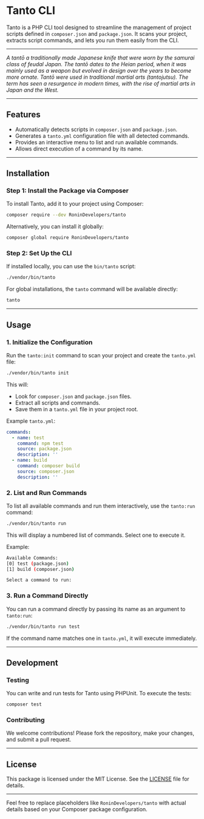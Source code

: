 # Tanto CLI

Tanto is a PHP CLI tool designed to streamline the management of project scripts defined in `composer.json` and `package.json`. It scans your project, extracts script commands, and lets you run them easily from the CLI.

---

_A tantō a traditionally made Japanese knife that were worn by the samurai class of feudal Japan. The tantō dates to the Heian period, when it was mainly used as a weapon but evolved in design over the years to become more ornate. Tantō were used in traditional martial arts (tantojutsu). The term has seen a resurgence in modern times, with the rise of martial arts in Japan and the West._

---

## Features

- Automatically detects scripts in `composer.json` and `package.json`.
- Generates a `tanto.yml` configuration file with all detected commands.
- Provides an interactive menu to list and run available commands.
- Allows direct execution of a command by its name.

---

## Installation

### Step 1: Install the Package via Composer
To install Tanto, add it to your project using Composer:

```bash
composer require --dev RoninDevelopers/tanto
```

Alternatively, you can install it globally:

```bash
composer global require RoninDevelopers/tanto
```

### Step 2: Set Up the CLI
If installed locally, you can use the `bin/tanto` script:

```bash
./vendor/bin/tanto
```

For global installations, the `tanto` command will be available directly:

```bash
tanto
```

---

## Usage

### 1. Initialize the Configuration
Run the `tanto:init` command to scan your project and create the `tanto.yml` file:

```bash
./vendor/bin/tanto init
```

This will:
- Look for `composer.json` and `package.json` files.
- Extract all scripts and commands.
- Save them in a `tanto.yml` file in your project root.

Example `tanto.yml`:
```yaml
commands:
  - name: test
    command: npm test
    source: package.json
    description: ''
  - name: build
    command: composer build
    source: composer.json
    description: ''
```

### 2. List and Run Commands
To list all available commands and run them interactively, use the `tanto:run` command:

```bash
./vendor/bin/tanto run
```

This will display a numbered list of commands. Select one to execute it.

Example:
```bash
Available Commands:
[0] test (package.json)
[1] build (composer.json)

Select a command to run:
```

### 3. Run a Command Directly
You can run a command directly by passing its name as an argument to `tanto:run`:

```bash
./vendor/bin/tanto run test
```

If the command name matches one in `tanto.yml`, it will execute immediately.

---

## Development

### Testing
You can write and run tests for Tanto using PHPUnit. To execute the tests:

```bash
composer test
```

### Contributing
We welcome contributions! Please fork the repository, make your changes, and submit a pull request.

---

## License
This package is licensed under the MIT License. See the [LICENSE](LICENSE) file for details.

---

Feel free to replace placeholders like `RoninDevelopers/tanto` with actual details based on your Composer package configuration.